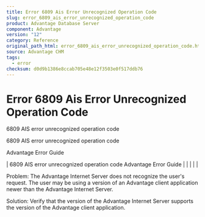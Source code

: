 ```yaml
---
title: Error 6809 Ais Error Unrecognized Operation Code
slug: error_6809_ais_error_unrecognized_operation_code
product: Advantage Database Server
component: Advantage
version: "12"
category: Reference
original_path_html: error_6809_ais_error_unrecognized_operation_code.htm
source: Advantage CHM
tags:
  - error
checksum: d0d9b1386e8ccab705e48e12f3503e0f517ddb76
---
```


# Error 6809 Ais Error Unrecognized Operation Code

6809 AIS error unrecognized operation code

6809 AIS error unrecognized operation code

Advantage Error Guide

| 6809 AIS error unrecognized operation code  Advantage Error Guide |  |  |  |  |

Problem: The Advantage Internet Server does not recognize the user's request. The user may be using a version of an Advantage client application newer than the Advantage Internet Server.

Solution: Verify that the version of the Advantage Internet Server supports the version of the Advantage client application.
